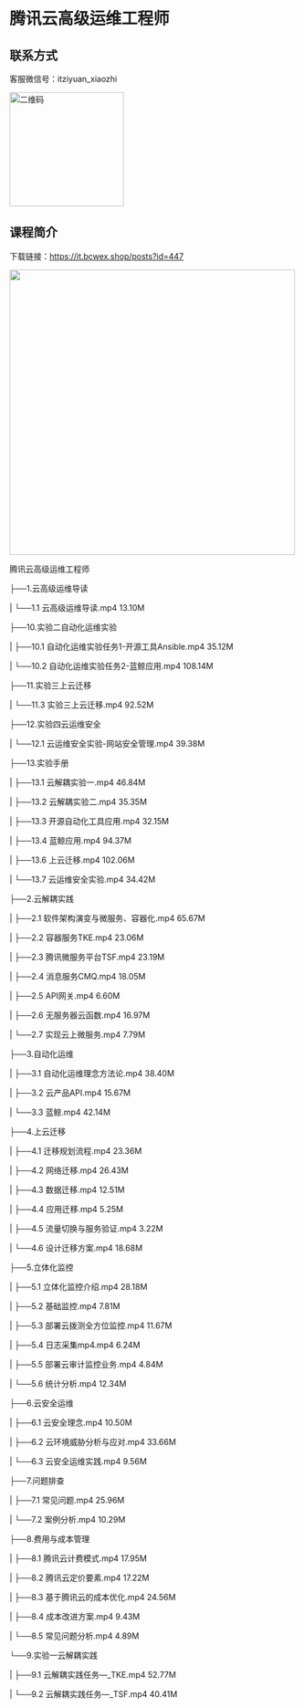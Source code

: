 # 腾讯云高级运维工程师

## 联系方式

客服微信号：itziyuan_xiaozhi

<img src="https://ziyuanyun.oss-cn-guangzhou.aliyuncs.com/common/20240614073449/666b82192834a.jpg" width="200" height="200" alt="二维码">

## 课程简介

下载链接：https://it.bcwex.shop/posts?id=447

<img src="https://ziyuanyun.oss-cn-guangzhou.aliyuncs.com/yun/20240515151942/6644620e8e636.jpg" width="500" alt="">

  腾讯云高级运维工程师



 ├──1.云高级运维导读

 | └──1.1 云高级运维导读.mp4 13.10M

 ├──10.实验二自动化运维实验

 | ├──10.1 自动化运维实验任务1-开源工具Ansible.mp4 35.12M

 | └──10.2 自动化运维实验任务2-蓝鲸应用.mp4 108.14M

 ├──11.实验三上云迁移

 | └──11.3 实验三上云迁移.mp4 92.52M

 ├──12.实验四云运维安全

 | └──12.1 云运维安全实验-网站安全管理.mp4 39.38M

 ├──13.实验手册

 | ├──13.1 云解耦实验一.mp4 46.84M

 | ├──13.2 云解耦实验二.mp4 35.35M

 | ├──13.3 开源自动化工具应用.mp4 32.15M

 | ├──13.4 蓝鲸应用.mp4 94.37M

 | ├──13.6 上云迁移.mp4 102.06M

 | └──13.7 云运维安全实验.mp4 34.42M

 ├──2.云解耦实践

 | ├──2.1 软件架构演变与微服务、容器化.mp4 65.67M

 | ├──2.2 容器服务TKE.mp4 23.06M

 | ├──2.3 腾讯微服务平台TSF.mp4 23.19M

 | ├──2.4 消息服务CMQ.mp4 18.05M

 | ├──2.5 API网关.mp4 6.60M

 | ├──2.6 无服务器云函数.mp4 16.97M

 | └──2.7 实现云上微服务.mp4 7.79M

 ├──3.自动化运维

 | ├──3.1 自动化运维理念方法论.mp4 38.40M

 | ├──3.2 云产品API.mp4 15.67M

 | └──3.3 蓝鲸.mp4 42.14M

 ├──4.上云迁移

 | ├──4.1 迁移规划流程.mp4 23.36M

 | ├──4.2 网络迁移.mp4 26.43M

 | ├──4.3 数据迁移.mp4 12.51M

 | ├──4.4 应用迁移.mp4 5.25M

 | ├──4.5 流量切换与服务验证.mp4 3.22M

 | └──4.6 设计迁移方案.mp4 18.68M

 ├──5.立体化监控

 | ├──5.1 立体化监控介绍.mp4 28.18M

 | ├──5.2 基础监控.mp4 7.81M

 | ├──5.3 部署云拨测全方位监控.mp4 11.67M

 | ├──5.4 日志采集mp4.mp4 6.24M

 | ├──5.5 部署云审计监控业务.mp4 4.84M

 | └──5.6 统计分析.mp4 12.34M

 ├──6.云安全运维

 | ├──6.1 云安全理念.mp4 10.50M

 | ├──6.2 云环境威胁分析与应对.mp4 33.66M

 | └──6.3 云安全运维实践.mp4 9.56M

 ├──7.问题排查

 | ├──7.1 常见问题.mp4 25.96M

 | └──7.2 案例分析.mp4 10.29M

 ├──8.费用与成本管理

 | ├──8.1 腾讯云计费模式.mp4 17.95M

 | ├──8.2 腾讯云定价要素.mp4 17.22M

 | ├──8.3 基于腾讯云的成本优化.mp4 24.56M

 | ├──8.4 成本改进方案.mp4 9.43M

 | └──8.5 常见问题分析.mp4 4.89M

 └──9.实验一云解耦实践

 | ├──9.1 云解耦实践任务—_TKE.mp4 52.77M

 | └──9.2 云解耦实践任务—_TSF.mp4 40.41M

  
